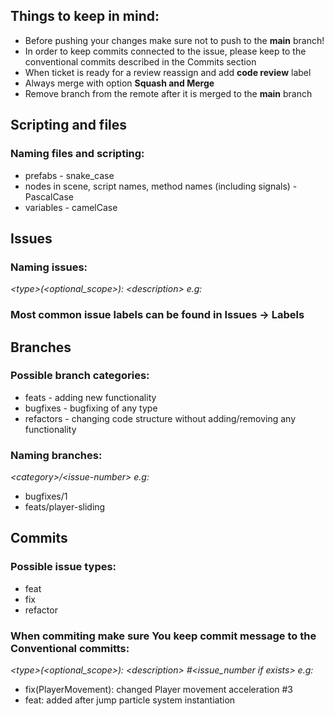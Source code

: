 ## Things to keep in mind:
* Before pushing your changes make sure not to push to the **main** branch!
* In order to keep commits connected to the issue, please keep to the conventional commits described in the Commits section
* When ticket is ready for a review reassign and add **code review** label
* Always merge with option **Squash and Merge**
* Remove branch from the remote after it is merged to the **main** branch

## Scripting and files

### Naming files and scripting:
* prefabs - snake_case
* nodes in scene, script names, method names (including signals)  - PascalCase
* variables - camelCase

## Issues

### Naming issues:
_&lt;type&gt;(&lt;optional_scope&gt;): &lt;description&gt; e.g:_

### Most common issue labels can be found in Issues -> Labels

## Branches

### Possible branch categories:
* feats - adding new functionality
* bugfixes - bugfixing of any type
* refactors - changing code structure without adding/removing any functionality

### Naming branches:
_&lt;category&gt;/&lt;issue-number&gt; e.g:_
* bugfixes/1
* feats/player-sliding

## Commits

### Possible issue types:
* feat
* fix
* refactor

### When commiting make sure You keep commit message to the Conventional committs:
_&lt;type&gt;(&lt;optional_scope&gt;): &lt;description&gt; #&lt;issue_number if exists&gt; e.g:_
* fix(PlayerMovement): changed Player movement acceleration #3 
* feat: added after jump particle system instantiation
